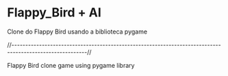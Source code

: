 # Flappy_Bird + AI
Clone do Flappy Bird usando a biblioteca pygame<p>
//---------------------------------------------------------------------------------------------------------//<p>
Flappy Bird clone game using pygame library
